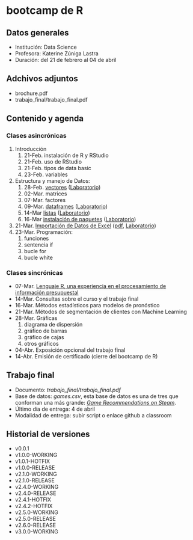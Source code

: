 # bootcamp de R

## Datos generales

* Institución:  Data Science
* Profesora:    Katerine Zúniga Lastra
* Duración:     del 21 de febrero al 04 de abril

## Adchivos adjuntos

* brochure.pdf
* trabajo_final/trabajo_final.pdf

## Contenido y agenda

### Clases asincrónicas

1. Introducción
    1. 21-Feb. instalación de R y RStudio
    1. 21-Feb. uso de RStudio
    1. 21-Feb. tipos de data basic
    1. 23-Feb. variables
1. Estructura y manejo de Datos:
    1. 28-Feb. [vectores](https://www.youtube.com/watch?v=JOMcFZkzS5E) ([Laboratorio](https://youtu.be/BeP_9zYCMZc))
    1. 02-Mar. matrices
    1. 07-Mar. factores
    1. 09-Mar. [dataframes](https://www.youtube.com/watch?v=oZz8Q7kq2LQ) ([Laboratorio](https://www.youtube.com/watch?v=exRpDn016ig))
    1. 14-Mar [listas](https://www.youtube.com/watch?v=KW9mOci_lgY) ([Laboratorio](https://www.youtube.com/watch?v=KpDRaKwnPlQ))
    1. 16-Mar [instalación de paquetes](https://www.youtube.com/watch?v=f2Z9uHCGnxg) ([Laboratorio](https://www.youtube.com/watch?v=CEZMxipH6yg))
1. 21-Mar. [Importación de Datos de Excel](https://www.youtube.com/watch?v=aRf_ss16wnI&ab_channel=Cecat4.0DSRP) ([pdf](https://github.com/kevinPerezGarcia/bootcamp_R/blob/develop/c3/1_importar-datos-excel.pdf), [Laboratorio](https://www.youtube.com/watch?v=yrbH8Pf5ClU&ab_channel=Cecat4.0DSRP))
1. 23-Mar. Programación:
    1. funciones
    1. sentencia if
    1. bucle for
    1. bucle white

### Clases sincrónicas

* 07-Mar. [Lenguaje R, una experiencia en el procesamiento de información presupuestal](https://www.youtube.com/watch?v=eBmU29D_IG4)
* 14-Mar. Consultas sobre el curso y el trabajo final
* 16-Mar. Métodos estadísticos para modelos de pronóstico
* 21-Mar. Métodos de segmentación de clientes con Machine Learning
* 28-Mar. Gráficas
    1. diagrama de dispersión
    1. gráfico de barras
    1. gráfico de cajas
    1. otros gráficos
* 04-Abr. Exposición opcional del trabajo final
* 14-Abr. Emisión de certificado (cierre del bootcamp de R)

## Trabajo final

* Documento: *trabajo_final/trabajo_final.pdf*
* Base de datos: *games.csv*, esta base de datos es una de tres que conforman una más grande: [_Game Recommendations on Steam_](https://www.kaggle.com/datasets/antonkozyriev/game-recommendations-on-steam?select=users.csv).
* Último día de entrega: 4 de abril
* Modalidad de entrega: subir script o enlace github a classroom

## Historial de versiones
  * v0.0.1
  * v1.0.0-WORKING
  * v1.0.1-HOTFIX
  * v1.0.0-RELEASE
  * v2.1.0-WORKING
  * v2.1.0-RELEASE
  * v2.4.0-WORKING
  * v2.4.0-RELEASE
  * v2.4.1-HOTFIX
  * v2.4.2-HOTFIX
  * v2.5.0-WORKING
  * v2.5.0-RELEASE
  * v2.6.0-RELEASE
  * v3.0.0-WORKING